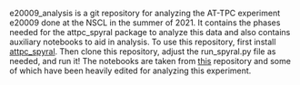 e20009_analysis is a git repository for analyzing the AT-TPC experiment e20009 done at the NSCL in the summer of 2021. It contains the phases needed for the attpc_spyral package to analyze this data and also contains auxiliary notebooks to aid in analysis. To use this repository, first install [attpc_spyral](https://github.com/ATTPC/Spyral). Then clone this repository, adjust the run_spyral.py file as needed, and run it! The notebooks are taken from [this](https://github.com/ATTPC/spyral_notebooks) repository and some of which have been heavily edited for analyzing this experiment.
